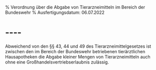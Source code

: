 % Verordnung über die Abgabe von Tierarzneimitteln im Bereich der Bundeswehr
% Ausfertigungsdatum: 06.07.2022
 
# ----

Abweichend von den §§ 43, 44 und 49 des Tierarzneimittelgesetzes ist zwischen den im Bereich der Bundeswehr betriebenen tierärztlichen Hausapotheken die Abgabe kleiner Mengen von Tierarzneimitteln auch ohne eine Großhandelsvertriebserlaubnis zulässig.
